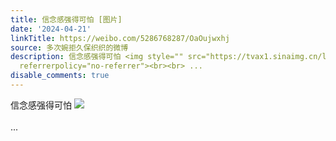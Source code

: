 ```yaml
---
title: 信念感强得可怕 [图片]
date: '2024-04-21'
linkTitle: https://weibo.com/5286768287/OaOujwxhj
source: 多次婉拒久保织织的微博
description: 信念感强得可怕 <img style="" src="https://tvax1.sinaimg.cn/large/005LMJWfgy1hoyz8eu0d4j314w0n00x8.jpg"
  referrerpolicy="no-referrer"><br><br> ...
disable_comments: true
---
```

信念感强得可怕 <img style="" src="https://tvax1.sinaimg.cn/large/005LMJWfgy1hoyz8eu0d4j314w0n00x8.jpg" referrerpolicy="no-referrer"><br><br> ...